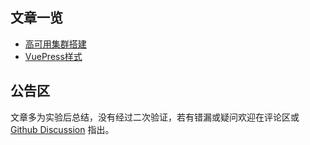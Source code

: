 ## 文章一览

- [高可用集群搭建](./highAvaClu.md)
- [VuePress样式](./markdownplus.md)


## 公告区

文章多为实验后总结，没有经过二次验证，若有错漏或疑问欢迎在评论区或 [Github Discussion](https://github.com/MinAndMid/MinAndMid.github.io/discussions) 指出。  
